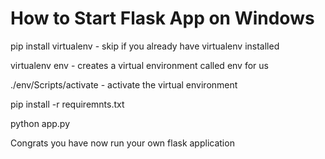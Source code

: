 # How to Start Flask App on Windows #
pip install virtualenv - skip if you already have virtualenv installed

virtualenv env - creates a virtual environment called env for us

./env/Scripts/activate - activate the virtual environment

pip install -r requiremnts.txt

python app.py

Congrats you have now run your own flask application